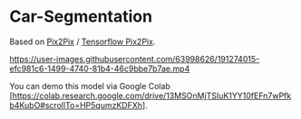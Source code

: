 # Car-Segmentation


Based on [Pix2Pix](https://arxiv.org/pdf/1611.07004.pdf) / [Tensorflow Pix2Pix](https://www.tensorflow.org/tutorials/generative/pix2pix).


https://user-images.githubusercontent.com/63998626/191274015-efc981c6-1499-4740-81b4-46c9bbe7b7ae.mp4


You can demo this model via Google Colab [https://colab.research.google.com/drive/13MSOnMjTSIuK1YY10fEFn7wPfkb4KubO#scrollTo=HP5qumzKDFXh].
